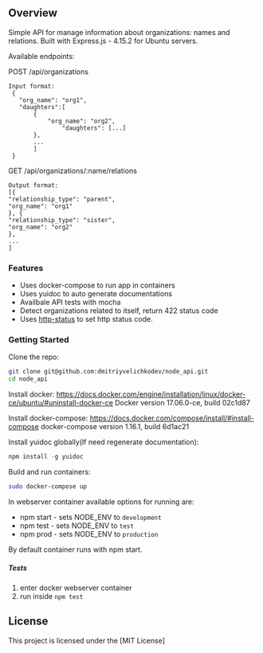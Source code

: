## Overview

Simple API for manage information about organizations: names and relations.
Built with Express.js - 4.15.2 for Ubuntu servers.

Available endpoints:

POST /api/organizations
```
Input format:
 {
   "org_name": "org1",
   "daughters":[
       {
           "org_name": "org2",
               "daughters": [...]
       },
       ...
       ]
 }

```

GET /api/organizations/:name/relations
```
Output format:
[{
"relationship_type": "parent",
"org_name": "org1"
}, {
"relationship_type": "sister",
"org_name": "org2"
},
...
]
```

### Features

- Uses docker-compose to run app in containers
- Uses yuidoc to auto generate documentations
- Availbale API tests with mocha
- Detect organizations related to itself, return 422 status code
- Uses [http-status](https://www.npmjs.com/package/http-status) to set http status code.




### Getting Started

Clone the repo:
```sh
git clone git@github.com:dmitriyvelichkodev/node_api.git
cd node_api
```

Install docker:
https://docs.docker.com/engine/installation/linux/docker-ce/ubuntu/#uninstall-docker-ce
Docker version 17.06.0-ce, build 02c1d87

Install docker-compose:
https://docs.docker.com/compose/install/#install-compose
docker-compose version 1.16.1, build 6d1ac21

Install yuidoc globally(If need regenerate documentation):
```js
npm install -g yuidoc
```

Build and run containers:
```sh
sudo docker-compose up
```

In webserver container available options for running are:
- npm start - sets NODE_ENV to `development`
- npm test - sets NODE_ENV to `test`
- npm prod - sets NODE_ENV to `production`

By default container runs with npm start.


##### Tests
1) enter docker webserver container
2) run inside ```npm test```


## License
This project is licensed under the [MIT License]
